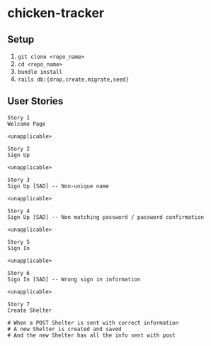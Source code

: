 # chicken-tracker
## Setup
1. `git clone <repo_name>`
2. `cd <repo_name>`
3. `bundle install`
4. `rails db:{drop,create,migrate,seed}`

## User Stories

```
Story 1
Welcome Page

<unapplicable>
```
```
Story 2
Sign Up

<unapplicable>
```
```
Story 3
Sign Up [SAD] -- Non-unique name

<unapplicable>
```
```
Story 4
Sign Up [SAD] -- Non matching password / password confirmation

<unapplicable>
```
```
Story 5
Sign In

<unapplicable>
```
```
Story 6
Sign In [SAD] -- Wrong sign in information

<unapplicable>
```
```
Story 7
Create Shelter

# When a POST Shelter is sent with correct information
# A new Shelter is created and saved
# And the new Shelter has all the info sent with post
```
